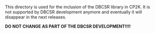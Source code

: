 
This directory is used for the inclusion of the DBCSR library in CP2K.
It is not supported by DBCSR development anymore and eventually it will disappear in the next releases.

**DO NOT CHANGE AS PART OF THE DBCSR DEVELOPMENT!!!!**

